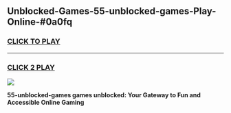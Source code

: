 
## Unblocked-Games-55-unblocked-games-Play-Online-#0a0fq
<h3>
<a href="https://premium.freeplayer.one?title=55-unblocked-games&ref=24F">CLICK TO PLAY</a></h3>
<hr>

<h3>
<a href="https://premium.freeplayer.one?title=55-unblocked-games&ref=24F">CLICK 2 PLAY</a>
  
</h3>

<a href="https://premium.freeplayer.one?title=55-unblocked-games&ref=24F/"><img src="https://clearcache.store/games.png"></a>


**55-unblocked-games games unblocked: Your Gateway to Fun and Accessible Online Gaming**
